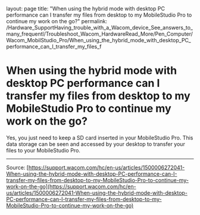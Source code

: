 layout: page
title: "When using the hybrid mode with desktop PC performance can I transfer my files from desktop to my MobileStudio Pro to continue my work on the go?"
permalink: /Hardware_SupportHaving_trouble_with_a_Wacom_device_See_answers_to_many_frequentl/Troubleshoot_Wacom_HardwareRead_More/Pen_Computer/Wacom_MobilStudio_Pro/When_using_the_hybrid_mode_with_desktop_PC_performance_can_I_transfer_my_files_f

# When using the hybrid mode with desktop PC performance can I transfer my files from desktop to my MobileStudio Pro to continue my work on the go?

Yes, you just need to keep a SD card inserted in your MobileStudio Pro. This data storage can be seen and accessed by your desktop to transfer your files to your MobileStudio Pro.

---
Source: [https://support.wacom.com/hc/en-us/articles/1500006272041-When-using-the-hybrid-mode-with-desktop-PC-performance-can-I-transfer-my-files-from-desktop-to-my-MobileStudio-Pro-to-continue-my-work-on-the-go](https://support.wacom.com/hc/en-us/articles/1500006272041-When-using-the-hybrid-mode-with-desktop-PC-performance-can-I-transfer-my-files-from-desktop-to-my-MobileStudio-Pro-to-continue-my-work-on-the-go)
